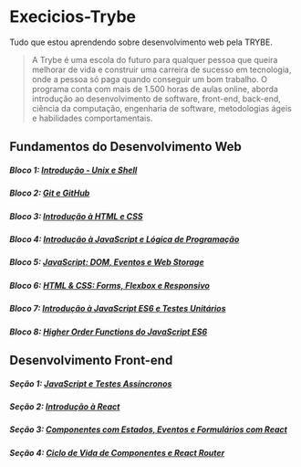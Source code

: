 # Execicios-Trybe
Tudo que estou aprendendo sobre desenvolvimento web pela TRYBE.

>  A Trybe é uma escola do futuro para qualquer pessoa que queira melhorar de vida e construir uma carreira de sucesso em tecnologia, onde a pessoa só paga quando conseguir um bom trabalho. O programa conta com mais de 1.500 horas de aulas online, aborda introdução ao desenvolvimento de software, front-end, back-end, ciência da computação, engenharia de software, metodologias ágeis e habilidades comportamentais.

## Fundamentos do Desenvolvimento Web

##### Bloco 1: [Introdução - Unix e Shell](https://github.com/HigoJhon/Exercicios-Trybe/tree/main/M%C3%B3dulo01:%20Fundamentos/bloco1-unix-e-shell)
##### Bloco 2: [Git e GitHub](https://github.com/HigoJhon/Exercicios-Trybe/tree/main/fundamentos/bloco2)
##### Bloco 3: [Introdução à HTML e CSS](https://github.com/HigoJhon/Exercicios-Trybe/tree/main/fundamentos/bloco3-introducao-a-html-e-css)
##### Bloco 4: [Introdução à JavaScript e Lógica de Programação](https://github.com/HigoJhon/Exercicios-Trybe/tree/main/fundamentos/bloco4-JavaScript)
##### Bloco 5: [JavaScript: DOM, Eventos e Web Storage](https://github.com/HigoJhon/Exercicios-Trybe/tree/main/fundamentos/bloco5-JS-DOM-Eventos-WebStorage)
##### Bloco 6: [HTML & CSS: Forms, Flexbox e Responsivo](https://github.com/HigoJhon/Exercicios-Trybe/tree/main/fundamentos/bloco6-HTML-CSS)
##### Bloco 7: [Introdução à JavaScript ES6 e Testes Unitários](https://github.com/HigoJhon/Exercicios-Trybe/tree/main/fundamentos/bloco7-Introdu%C3%A7%C3%A3o-a-JavaScript-ES6-TestesUnitarios)
##### Bloco 8: [Higher Order Functions do JavaScript ES6](https://github.com/HigoJhon/Exercicios-Trybe/tree/main/fundamentos/secao8)

## Desenvolvimento Front-end 
##### Seção 1: [JavaScript e Testes Assíncronos]()
##### Seção 2: [Introdução à React](https://github.com/HigoJhon/Exercicios-Trybe/tree/main/Fronte-end/secao2-Introducao-React)
##### Seção 3: [Componentes com Estados, Eventos e Formulários com React](https://github.com/HigoJhon/Exercicios-Trybe/tree/main/Fronte-end/secao3-ComponentesEstado-Eventos-FormulariosReact)
##### Seção 4: [Ciclo de Vida de Componentes e React Router](https://github.com/HigoJhon/Exercicios-Trybe/tree/main/Fronte-end/secao4-ClicoDeVidaDeComponentes-ReactRouter)
